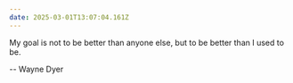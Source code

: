 ```yaml
---
date: 2025-03-01T13:07:04.161Z
---
```


My goal is not to be better than anyone else, but to be better than I used to be.

-- Wayne Dyer
